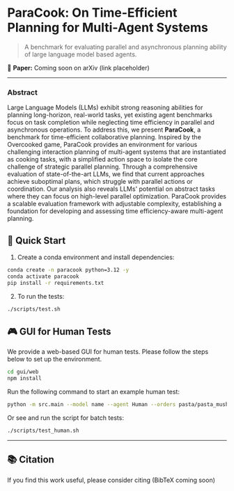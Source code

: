 # ParaCook: On Time-Efficient Planning for Multi-Agent Systems

> A benchmark for evaluating parallel and asynchronous planning ability of large language model based agents.

📌 **Paper:** Coming soon on arXiv (link placeholder)

---

### Abstract
Large Language Models (LLMs) exhibit strong reasoning abilities for planning long-horizon, real-world tasks, yet existing agent benchmarks focus on task completion while neglecting time efficiency in parallel and asynchronous operations. To address this, we present **ParaCook**, a benchmark for time-efficient collaborative planning. Inspired by the Overcooked game, ParaCook provides an environment for various challenging interaction planning of multi-agent systems that are instantiated as cooking tasks, with a simplified action space to isolate the core challenge of strategic parallel planning. Through a comprehensive evaluation of state-of-the-art LLMs, we find that current approaches achieve suboptimal plans, which struggle with parallel actions or coordination. Our analysis also reveals LLMs' potential on abstract tasks where they can focus on high-level parallel optimization. ParaCook provides a scalable evaluation framework with adjustable complexity, establishing a foundation for developing and assessing time efficiency-aware multi-agent planning.


## 🚀 Quick Start

1. Create a conda environment and install dependencies:

```bash
conda create -n paracook python=3.12 -y
conda activate paracook
pip install -r requirements.txt
```

2. To run the tests:

```bash
./scripts/test.sh
```

## 🎮 GUI for Human Tests

We provide a web-based GUI for human tests. Please follow the steps below to set up the environment.

```bash
cd gui/web
npm install
```

Run the following command to start an example human test:

```bash
python -m src.main --model name --agent Human --orders pasta/pasta_mushroom pasta/pasta_tomato --map data/cook/maps/pasta/seed_42/agent_num_2
```

Or see and run the script for batch tests:

```bash
./scripts/test_human.sh
```

---

## 📚 Citation
If you find this work useful, please consider citing (BibTeX coming soon)




